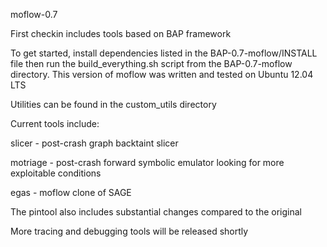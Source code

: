 moflow-0.7

First checkin includes tools based on BAP framework

To get started, install dependencies listed in the BAP-0.7-moflow/INSTALL file then run the build_everything.sh script from the BAP-0.7-moflow directory. This version of moflow was written and tested on Ubuntu 12.04 LTS

Utilities can be found in the custom_utils directory 

Current tools include: 

slicer - post-crash graph backtaint slicer

motriage - post-crash forward symbolic emulator looking for more exploitable conditions

egas - moflow clone of SAGE

The pintool also includes substantial changes compared to the original

More tracing and debugging tools will be released shortly
